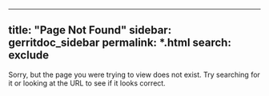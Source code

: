 
---
title: "Page Not Found"
sidebar: gerritdoc_sidebar
permalink: *.html
search: exclude
---  

Sorry, but the page you were trying to view does not exist. Try searching for it or looking at the URL to see if it looks correct.
